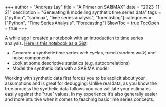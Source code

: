 +++
author = "Andreas Lay"
title = "A Primer on SARIMAX"
date = "2023-11-21"
description = "Generating & modelling synthetic time series data"
tags = ["python", "sarimax", "time series analysis", "forecasting"]
categories = ["Python", "Time Series Analysis", "Forecasting"]
ShowToc = true
TocOpen = true
+++

A while ago I created a notebook with an introduction to time series analysis. [Here is this notebook as a Gist](https://gist.github.com/layandreas/6e47f069418e9f21b9ed7d8e31c6310b):

- Generate a synthetic time series with cycles, trend (random walk) and noise components
- Look at some descriptive statistics (e.g. autocorrelations)
- Model the synthetic data with a SARIMA model

Working with synthetic data first forces you to be explicit about your assumptions and is great for debugging: Unlike real data, as you know the true process the synthetic data follows you can validate your estimates easily against the "true" values. In my experience it's also generally easier and more intuitive when it comes to teaching basic time series concepts.

